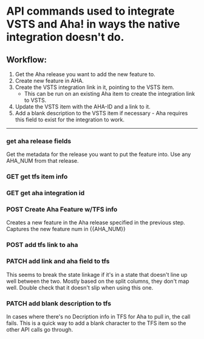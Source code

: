 # API commands used to integrate VSTS and Aha! in ways the native integration doesn't do.

## Workflow:
1. Get the Aha release you want to add the new feature to.
2. Create new feature in AHA.
3. Create the VSTS integration link in it, pointing to the VSTS item.
    * This can be run on an existing Aha item to create the integration link to VSTS.
5. Update the VSTS item with the AHA-ID and a link to it.
6. Add a blank description to the VSTS item if necessary - Aha requires this field to exist for the integration to work.


----

### get aha release fields
Get the metadata for the release you want to put the feature into. Use any AHA_NUM from that release.


### GET get tfs item info

### GET get aha integration id

### POST Create Aha Feature w/TFS info
Creates a new feature in the Aha release specified in the previous step. Captures the new feature num in {{AHA_NUM}}

### POST add tfs link to aha
 
### PATCH add link and aha field to tfs
This seems to break the state linkage if it's in a state that doesn't line up well between the two. Mostly based on the split columns, they don't map well. Double check that it doesn't slip when using this one.

### PATCH add blank description to tfs
In cases where there's no Decription info in TFS for Aha to pull in, the call fails. This is a quick way to add a blank character to the TFS item so the other API calls go through.
